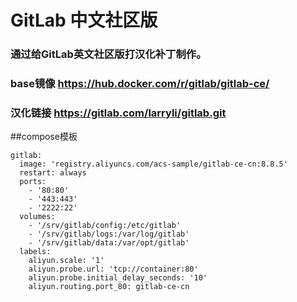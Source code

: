 # GitLab 中文社区版

### 通过给GitLab英文社区版打汉化补丁制作。
### base镜像 https://hub.docker.com/r/gitlab/gitlab-ce/  
### 汉化链接 https://gitlab.com/larryli/gitlab.git

##compose模板
```
gitlab:
  image: 'registry.aliyuncs.com/acs-sample/gitlab-ce-cn:8.8.5'
  restart: always
  ports:
    - '80:80'
    - '443:443'
    - '2222:22'
  volumes:
    - '/srv/gitlab/config:/etc/gitlab'
    - '/srv/gitlab/logs:/var/log/gitlab'
    - '/srv/gitlab/data:/var/opt/gitlab'
  labels:
    aliyun.scale: '1'
    aliyun.probe.url: 'tcp://container:80'
    aliyun.probe.initial_delay_seconds: '10'
    aliyun.routing.port_80: gitlab-ce-cn
```
